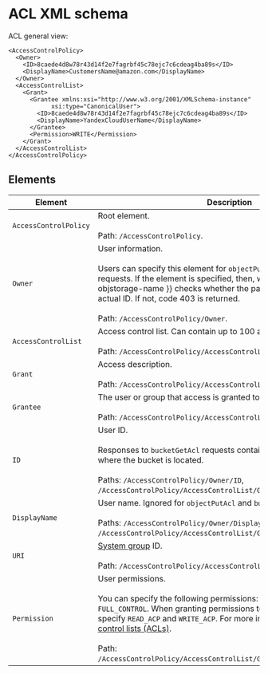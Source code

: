 # ACL XML schema

ACL general view:

```
<AccessControlPolicy>
  <Owner>
    <ID>8caede4d8w78r43d14f2e7fagrbf45c78ejc7c6cdeag4ba89s</ID>
    <DisplayName>CustomersName@amazon.com</DisplayName>
  </Owner>
  <AccessControlList>
    <Grant>
      <Grantee xmlns:xsi="http://www.w3.org/2001/XMLSchema-instance"
			xsi:type="CanonicalUser">
        <ID>8caede4d8w78r43d14f2e7fagrbf45c78ejc7c6cdeag4ba89s</ID>
        <DisplayName>YandexCloudUserName</DisplayName>
      </Grantee>
      <Permission>WRITE</Permission>
    </Grant>
  </AccessControlList>
</AccessControlPolicy>
```

## Elements

| Element | Description |
| ----- | ----- |
| `AccessControlPolicy` | Root element.<br/><br/>Path: `/AccessControlPolicy`. |
| `Owner` | User information.<br/><br/>Users can specify this element for `objectPutAcl` and `bucketPutAcl` requests. If the element is specified, then, when uploading an ACL, {{ objstorage-name }} checks whether the passed ID matches the actual ID. If not, code 403 is returned.<br/><br/>Path: `/AccessControlPolicy/Owner`. |
| `AccessControlList` | Access control list. Can contain up to 100 access permissions.<br/><br/>Path: `/AccessControlPolicy/AccessControlList`. |
| `Grant` | Access description.<br/><br/>Path: `/AccessControlPolicy/AccessControlList/Grant`. |
| `Grantee` | The user or group that access is granted to.<br/><br/>Path: `/AccessControlPolicy/AccessControlList/Grant/Grantee`. |
| `ID` | User ID.<br/><br/>Responses to `bucketGetAcl` requests contain the ID of the folder where the bucket is located.<br/><br/>Paths: `/AccessControlPolicy/Owner/ID`, `/AccessControlPolicy/AccessControlList/Grant/Grantee/ID`. |
| `DisplayName` | User name. Ignored for `objectPutAcl` and `bucketPutAcl` requests<br/><br/>Paths: `/AccessControlPolicy/Owner/DisplayName`, `/AccessControlPolicy/AccessControlList/Grant/Grantee/DisplayName`. |
| `URI` | [System group](../../../concepts/acl.md#system_groups) ID.<br/><br/>Path: `/AccessControlPolicy/AccessControlList/Grant/Grantee/URI`. |
| `Permission` | User permissions.<br/><br/>You can specify the following permissions: `READ`, `WRITE`, and `FULL_CONTROL`. When granting permissions to an object, you can also specify `READ_ACP` and `WRITE_ACP`. For more information, see [Access control lists (ACLs)](../../../concepts/acl.md).<br/><br/>Path: `/AccessControlPolicy/AccessControlList/Grant/Grantee/DisplayName`. |

